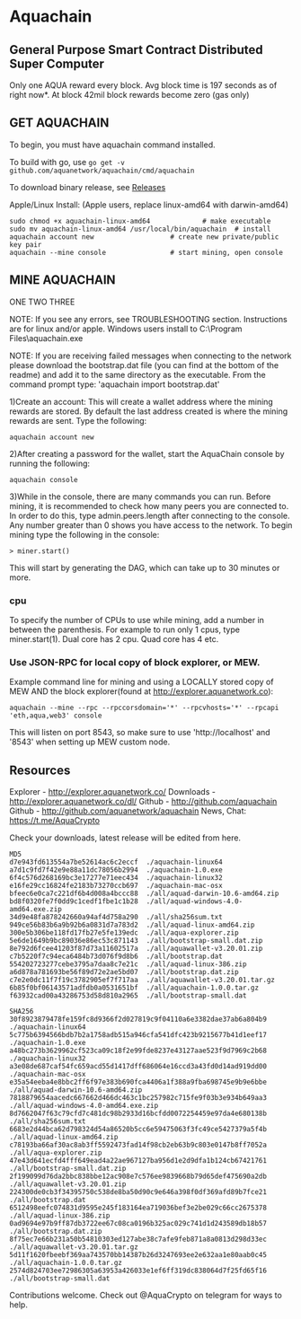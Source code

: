 # Aquachain

## General Purpose Smart Contract Distributed Super Computer

Only one AQUA reward every block. Avg block time is 197 seconds as of right now*. At block 42mil block rewards become zero (gas only)


## GET AQUACHAIN

To begin, you must have aquachain command installed.

To build with go, use `go get -v github.com/aquanetwork/aquachain/cmd/aquachain`

To download binary release, see [Releases](https://github.com/aquanetwork/aquachain/releases/latest)

Apple/Linux Install: (Apple users, replace linux-amd64 with darwin-amd64)

	sudo chmod +x aquachain-linux-amd64 			# make executable
	sudo mv aquachain-linux-amd64 /usr/local/bin/aquachain 	# install
	aquachain account new					# create new private/public key pair
	aquachain --mine console				# start mining, open console
	
## MINE AQUACHAIN

ONE TWO THREE

NOTE: If you see any errors, see TROUBLESHOOTING section. Instructions are for linux and/or apple. Windows users install to C:\Program Files\aquachain.exe

NOTE: If you are receiving failed messages when connecting to the network please download the bootstrap.dat file (you can find at the bottom of the readme) and add it to the same directory as the executable. From the command prompt type: 'aquachain import bootstrap.dat'

1)Create an account: This will create a wallet address where the mining rewards are stored. By default the last address created is where the mining rewards are sent. Type the following:

```
aquachain account new
```

2)After creating a password for the wallet, start the AquaChain console by running the following:

```
aquachain console
```

3)While in the console, there are many commands you can run. Before mining, it is recommended to check how many peers you are connected to. In order to do this, type admin.peers.length after connecting to the console. Any number greater than 0 shows you have access to the network. To begin mining type the following in the console:

```
> miner.start()
```

This will start by generating the DAG, which can take up to 30 minutes or more.

### cpu #

To specify the number of CPUs to use while mining, add a number in between the parenthesis. For example to run only 1 cpus, type miner.start(1). Dual core has 2 cpu. Quad core has 4 etc.

### Use JSON-RPC for local copy of block explorer, or MEW.

Example command line for mining and using a LOCALLY stored copy of MEW AND the block explorer(found at http://explorer.aquanetwork.co):

```
aquachain --mine --rpc --rpccorsdomain='*' --rpcvhosts='*' --rpcapi 'eth,aqua,web3' console
```

This will listen on port 8543, so make sure to use 'http://localhost' and '8543' when setting up MEW custom node.

## Resources

Explorer - http://explorer.aquanetwork.co/
Downloads - http://explorer.aquanetwork.co/dl/
Github - http://github.com/aquachain
Github - http://github.com/aquanetwork/aquachain
News, Chat: https://t.me/AquaCrypto


Check your downloads, latest release will be edited from here.

```
MD5
d7e943fd613554a7be52614ac6c2eccf  ./aquachain-linux64
a7d1c9fd7f42e9e88a11dc78056b2994  ./aquachain-1.0.exe
6f4c576d268169bc3e17277e71eec434  ./aquachain-linux32
e16fe29cc16824fe2183b73270ccb697  ./aquachain-mac-osx
bfeec6e0ca7c221df6b4d008a4bccc88  ./all/aquad-darwin-10.6-amd64.zip
bd8f0320fe7f0dd9c1cedf1fbe1c1b28  ./all/aquad-windows-4.0-amd64.exe.zip
34d9e48fa878242660a94af4d758a290  ./all/sha256sum.txt
949ce56b83b6a9b92b6a0831d7a783d2  ./all/aquad-linux-amd64.zip
300e5b306be118fd17fb27e5fe139edc  ./all/aqua-explorer.zip
5e6de1649b9bc89036e86ec53c871143  ./all/bootstrap-small.dat.zip
8e792d6fcee41203f87d73a11602517a  ./all/aquawallet-v3.20.01.zip
c7b5220f7c94eca6484b73d076f9d8b6  ./all/bootstrap.dat
554202723277cebe3795a7daa8c7e21c  ./all/aquad-linux-386.zip
a6d878a781693be56f89d72e2ae5bd07  ./all/bootstrap.dat.zip
c7e2e0dc11f7f19c3782905ef7f717aa  ./all/aquawallet-v3.20.01.tar.gz
6b85f0bf06143571adfdb0a0531651bf  ./all/aquachain-1.0.0.tar.gz
f63932cad00a43286753d58d810a2965  ./all/bootstrap-small.dat

SHA256
30f8923879478fe159fc8d9366f2d027819c9f04110a6e3382dae37ab6a804b9  ./aquachain-linux64
5c775b6394566bdb7b2a1758adb515a946cfa541dfc423b9215677b41d1eef17  ./aquachain-1.0.exe
a48bc273b3629962cf523ca09c18f2e99fde8237e43127aae523f9d7969c2b68  ./aquachain-linux32
a3e08de687caf54fc659acd55d1417dff686064e16ccd3a43fd0d14ad919dd00  ./aquachain-mac-osx
e35a54eeba4e8bbc2ff6f97e383b690fca4406a1f388a9fba698745e9b9e6bbe  ./all/aquad-darwin-10.6-amd64.zip
7818879654aacedc667662d466dc463c1bc257982c715fe9f03b3e934b649aa3  ./all/aquad-windows-4.0-amd64.exe.zip
8d7662047f63c79cfd7c481dc98b2933d16bcfdd0072254459e97da4e680138b  ./all/sha256sum.txt
6683e2d44bca62d798324d54a86520b5cc6e59475063f3fc49ce5427379a5f4b  ./all/aquad-linux-amd64.zip
c78193ba66af30ac8ab3ff5592473fad14f98cb2eb63b9c803e0147b8ff7052a  ./all/aqua-explorer.zip
47e43d641ecfd4fff649ead4a22ae967127ba956d1e2d9dfa1b124cb67421761  ./all/bootstrap-small.dat.zip
2f199099d76da2bbc838bbe12ac908e7c576ee9839668b79d65def475690a2db  ./all/aquawallet-v3.20.01.zip
224300de0cb3f34395750c538de8ba50d90c9e646a398f0df369afd89b7fce21  ./all/bootstrap.dat
6512498eefc074831d9595e245f183164ea719036bef3e2be029c66cc2675378  ./all/aquad-linux-386.zip
0ad9694e97b9ff87db3722ee67c08ca0196b325ac029c741d1d243589db18b57  ./all/bootstrap.dat.zip
8f75ec7e66b231a50b54810303ed127abe38c7afe9feb871a8a0813d298d33ec  ./all/aquawallet-v3.20.01.tar.gz
5d11f1620fbeebf369aa743570bb14387b26d3247693ee2e632aa1e80aab0c45  ./all/aquachain-1.0.0.tar.gz
2574d824703ee72986305a63953a426033e1ef6ff319dc838064d7f25fd65f16  ./all/bootstrap-small.dat

```

Contributions welcome. Check out @AquaCrypto on telegram for ways to help.

